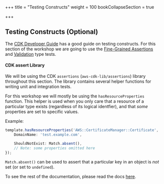 +++
title = "Testing Constructs"
weight = 100
bookCollapseSection = true

+++

## Testing Constructs (Optional)

The [CDK Developer Guide](https://docs.aws.amazon.com/cdk/latest/guide/testing.html) has a good guide on
testing constructs. For this section of the workshop we are going to use the [Fine-Grained Assertions](https://docs.aws.amazon.com/cdk/latest/guide/testing.html#testing_fine_grained)
and [Validation](https://docs.aws.amazon.com/cdk/latest/guide/testing.html#testing_validation) type tests.

#### CDK assert Library

We will be using the CDK `assertions` (`aws-cdk-lib/assertions`) library throughout this section.
The library contains several helper functions for writing unit and integration tests.


For this workshop we will mostly be using the `hasResourceProperties` function. This helper is used when you
only care that a resource of a particular type exists (regardless of its logical identfier), and that _some_
properties are set to specific values.

Example:

```ts
template.hasResourceProperties('AWS::CertificateManager::Certificate', {
    DomainName: 'test.example.com',

    ShouldNotExist: Match.absent(),
    // Note: some properties omitted here
});
```

`Match.absent()` can be used to assert that a particular key in an object is *not* set (or set to `undefined`).

To see the rest of the documentation, please read the docs [here](https://docs.aws.amazon.com/cdk/api/latest/docs/assertions-readme.html).
